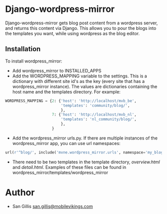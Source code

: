 Django-wordpress-mirror
=======================

Django-wordpress-mirror gets blog post content from a wordpress server, and
returns this content via Django. This allows you to pour the blogs into the
templates you want, while using wordpress as the blog editor.

Installation
------------

To install wordpress_mirror:

- Add wordpress_mirror to INSTALLED_APPS
- Add the WORDPRESS_MAPPING variable to the settings. This is a dictionary
  with different site id's as the key (every site that has a 
  wordpress_mirror instance). The values are dictionaries containing the
  host name and the templates directory. For example:

```python
WORDPRESS_MAPPING = {2: {'host': 'http://localhost/mvb_be',
                         'templates': 'community/blog/',
                         },
                     7: {'host': 'http://localhost/mvb_nl',
                         'templates': 'nl_community/blog/',
                         },
                     }
```

- Add the wordpress_mirror urls.py. If there are multiple instances of 
  the wordpress_mirror app, you can use url namespaces:

```python
url(r'^blog/', include('mvne.wordpress_mirror.urls', namespace='my_blog', app_name='wordpress_mirror')),
```

- There need to be two templates in the template directory, *overview.html*
  and *detail.html*. Examples of these files can be found in 
  wordpress_mirror/templates/wordpress_mirror

# Author
- San Gillis <san.gillis@mobilevikings.com>
